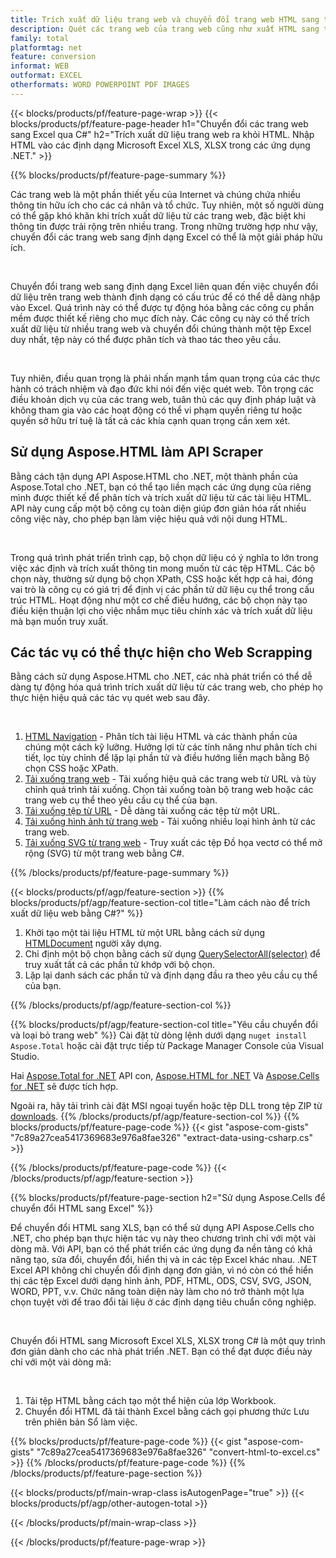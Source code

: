 ```yaml
---
title: Trích xuất dữ liệu trang web và chuyển đổi trang web HTML sang tệp Excel bằng C#
description: Quét các trang web của trang web cũng như xuất HTML sang tài liệu Microsoft Excel. Phát triển các ứng dụng .NET để cạo dữ liệu website sang định dạng XLS, XLSX.
family: total
platformtag: net
feature: conversion
informat: WEB
outformat: EXCEL
otherformats: WORD POWERPOINT PDF IMAGES
---
```

{{< blocks/products/pf/feature-page-wrap >}}
{{< blocks/products/pf/feature-page-header h1="Chuyển đổi các trang web sang Excel qua C#" h2="Trích xuất dữ liệu trang web ra khỏi HTML. Nhập HTML vào các định dạng Microsoft Excel XLS, XLSX trong các ứng dụng .NET." >}}

{{% blocks/products/pf/feature-page-summary %}}

<p>Các trang web là một phần thiết yếu của Internet và chúng chứa nhiều thông tin hữu ích cho các cá nhân và tổ chức. Tuy nhiên, một số người dùng có thể gặp khó khăn khi trích xuất dữ liệu từ các trang web, đặc biệt khi thông tin được trải rộng trên nhiều trang. Trong những trường hợp như vậy, chuyển đổi các trang web sang định dạng Excel có thể là một giải pháp hữu ích.</p><br />
<p>Chuyển đổi trang web sang định dạng Excel liên quan đến việc chuyển đổi dữ liệu trên trang web thành định dạng có cấu trúc để có thể dễ dàng nhập vào Excel. Quá trình này có thể được tự động hóa bằng các công cụ phần mềm được thiết kế riêng cho mục đích này. Các công cụ này có thể trích xuất dữ liệu từ nhiều trang web và chuyển đổi chúng thành một tệp Excel duy nhất, tệp này có thể được phân tích và thao tác theo yêu cầu.</p><br />

<p>Tuy nhiên, điều quan trọng là phải nhấn mạnh tầm quan trọng của các thực hành có trách nhiệm và đạo đức khi nói đến việc quét web. Tôn trọng các điều khoản dịch vụ của các trang web, tuân thủ các quy định pháp luật và không tham gia vào các hoạt động có thể vi phạm quyền riêng tư hoặc quyền sở hữu trí tuệ là tất cả các khía cạnh quan trọng cần xem xét.</p>

<h2 class="heading-border">Sử dụng Aspose.HTML làm API Scraper</h2>

<p>Bằng cách tận dụng API Aspose.HTML cho .NET, một thành phần của Aspose.Total cho .NET, bạn có thể tạo liền mạch các ứng dụng của riêng mình được thiết kế để phân tích và trích xuất dữ liệu từ các tài liệu HTML. API này cung cấp một bộ công cụ toàn diện giúp đơn giản hóa rất nhiều công việc này, cho phép bạn làm việc hiệu quả với nội dung HTML.</p><br />

<p>Trong quá trình phát triển trình cạp, bộ chọn dữ liệu có ý nghĩa to lớn trong việc xác định và trích xuất thông tin mong muốn từ các tệp HTML. Các bộ chọn này, thường sử dụng bộ chọn XPath, CSS hoặc kết hợp cả hai, đóng vai trò là công cụ có giá trị để định vị các phần tử dữ liệu cụ thể trong cấu trúc HTML. Hoạt động như một cơ chế điều hướng, các bộ chọn này tạo điều kiện thuận lợi cho việc nhắm mục tiêu chính xác và trích xuất dữ liệu mà bạn muốn truy xuất.</p>

<h2 class="heading-border">Các tác vụ có thể thực hiện cho Web Scrapping</h2>

<p>Bằng cách sử dụng Aspose.HTML cho .NET, các nhà phát triển có thể dễ dàng tự động hóa quá trình trích xuất dữ liệu từ các trang web, cho phép họ thực hiện hiệu quả các tác vụ quét web sau đây.</p><br />

1. [HTML Navigation](https://docs.aspose.com/html/net/html-navigation/) - Phân tích tài liệu HTML và các thành phần của chúng một cách kỹ lưỡng. Hưởng lợi từ các tính năng như phân tích chi tiết, lọc tùy chỉnh để lặp lại phần tử và điều hướng liền mạch bằng Bộ chọn CSS hoặc XPath.
2. [Tải xuống trang web](https://docs.aspose.com/html/net/download-website/) - Tải xuống hiệu quả các trang web từ URL và tùy chỉnh quá trình tải xuống. Chọn tải xuống toàn bộ trang web hoặc các trang web cụ thể theo yêu cầu cụ thể của bạn.
3. [Tải xuống tệp từ URL](https://docs.aspose.com/html/net/download-file-from-url/) - Dễ dàng tải xuống các tệp từ một URL.
4. [Tải xuống hình ảnh từ trang web](https://docs.aspose.com/html/net/download-images-from-website/) - Tải xuống nhiều loại hình ảnh từ các trang web.
5. [Tải xuống SVG từ trang web](https://docs.aspose.com/html/net/download-svg-from-website/) - Truy xuất các tệp Đồ họa vectơ có thể mở rộng (SVG) từ một trang web bằng C#.

{{% /blocks/products/pf/feature-page-summary  %}}

{{< blocks/products/pf/agp/feature-section >}}
{{% blocks/products/pf/agp/feature-section-col title="Làm cách nào để trích xuất dữ liệu web bằng C#?" %}}

1. Khởi tạo một tài liệu HTML từ một URL bằng cách sử dụng [HTMLDocument](https://reference.aspose.com/html/net/aspose.html/htmldocument/htmldocument/) người xây dựng.
2. Chỉ định một bộ chọn bằng cách sử dụng [QuerySelectorAll(selector)](https://reference.aspose.com/html/net/aspose.html.dom/document/queryselectorall/) để truy xuất tất cả các phần tử khớp với bộ chọn.
3. Lặp lại danh sách các phần tử và định dạng đầu ra theo yêu cầu cụ thể của bạn.
 
{{% /blocks/products/pf/agp/feature-section-col %}}

{{% blocks/products/pf/agp/feature-section-col title="Yêu cầu chuyển đổi và loại bỏ trang web" %}}
Cài đặt từ dòng lệnh dưới dạng ```nuget install Aspose.Total``` hoặc cài đặt trực tiếp từ Package Manager Console của Visual Studio.

Hai [Aspose.Total for .NET](https://products.aspose.com/total/net/) API con, [Aspose.HTML for .NET](https://products.aspose.com/html/net/) Và [Aspose.Cells for .NET](https://products.aspose.com/cells/net/) sẽ được tích hợp.

Ngoài ra, hãy tải trình cài đặt MSI ngoại tuyến hoặc tệp DLL trong tệp ZIP từ [downloads](https://releases.aspose.com/total/net).
{{% /blocks/products/pf/agp/feature-section-col %}}
{{% blocks/products/pf/feature-page-code %}}
{{< gist "aspose-com-gists" "7c89a27cea5417369683e976a8fae326" "extract-data-using-csharp.cs" >}}

{{% /blocks/products/pf/feature-page-code %}}
{{< /blocks/products/pf/agp/feature-section >}}

{{% blocks/products/pf/feature-page-section  h2="Sử dụng Aspose.Cells để chuyển đổi HTML sang Excel" %}}
<p>Để chuyển đổi HTML sang XLS, bạn có thể sử dụng API Aspose.Cells cho .NET, cho phép bạn thực hiện tác vụ này theo chương trình chỉ với một vài dòng mã. Với API, bạn có thể phát triển các ứng dụng đa nền tảng có khả năng tạo, sửa đổi, chuyển đổi, hiển thị và in các tệp Excel khác nhau. .NET Excel API không chỉ chuyển đổi định dạng đơn giản, vì nó còn có thể hiển thị các tệp Excel dưới dạng hình ảnh, PDF, HTML, ODS, CSV, SVG, JSON, WORD, PPT, v.v. Chức năng toàn diện này làm cho nó trở thành một lựa chọn tuyệt vời để trao đổi tài liệu ở các định dạng tiêu chuẩn công nghiệp.</p><br />

<p>Chuyển đổi HTML sang Microsoft Excel XLS, XLSX trong C# là một quy trình đơn giản dành cho các nhà phát triển .NET. Bạn có thể đạt được điều này chỉ với một vài dòng mã:</p><br />

1. Tải tệp HTML bằng cách tạo một thể hiện của lớp Workbook.
1. Chuyển đổi HTML đã tải thành Excel bằng cách gọi phương thức Lưu trên phiên bản Sổ làm việc.

{{% blocks/products/pf/feature-page-code %}}
{{< gist "aspose-com-gists" "7c89a27cea5417369683e976a8fae326" "convert-html-to-excel.cs" >}}
{{% /blocks/products/pf/feature-page-code  %}}
{{% /blocks/products/pf/feature-page-section %}}

{{< blocks/products/pf/main-wrap-class isAutogenPage="true" >}}
{{< blocks/products/pf/agp/other-autogen-total >}}

{{< /blocks/products/pf/main-wrap-class >}}

{{< /blocks/products/pf/feature-page-wrap >}}